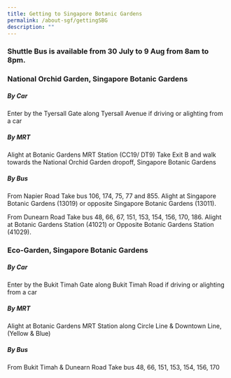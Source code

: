 ```yaml
---
title: Getting to Singapore Botanic Gardens
permalink: /about-sgf/gettingSBG
description: ""
---
```

### Shuttle Bus is available from 30 July to 9 Aug from 8am to 8pm.

### National Orchid Garden,  Singapore Botanic Gardens

##### By Car
Enter by the Tyersall Gate along Tyersall Avenue if driving or alighting from a car

##### By MRT
Alight at Botanic Gardens MRT Station (CC19/ DT9)
Take Exit B and walk towards the National Orchid Garden dropoff, Singapore Botanic Gardens

##### By Bus
From Napier Road
Take bus 106, 174, 75, 77 and 855. Alight at Singapore Botanic Gardens (13019) or opposite Singapore Botanic Gardens (13011).

From Dunearn Road
Take bus 48, 66, 67, 151, 153, 154, 156, 170, 186. Alight at Botanic Gardens Station (41021) or Opposite Botanic Gardens Station (41029).

### Eco-Garden,  Singapore Botanic Gardens

##### By Car
Enter by the Bukit Timah Gate along Bukit Timah Road if driving or alighting from a car

##### By MRT
Alight at Botanic Gardens MRT Station along Circle Line & Downtown Line, (Yellow & Blue)

##### By Bus
From Bukit Timah & Dunearn Road
Take bus 48, 66, 151, 153, 154, 156, 170

